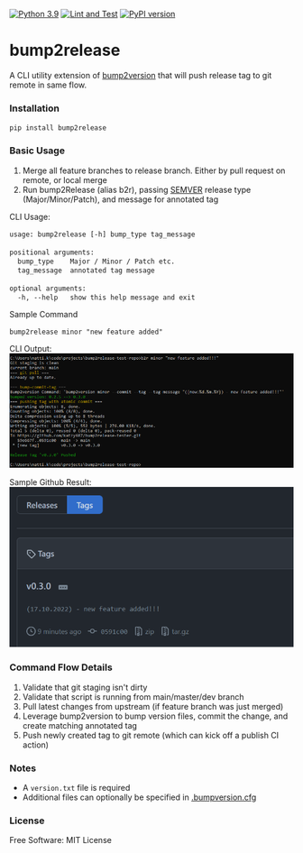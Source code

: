 [![Python 3.9](https://img.shields.io/badge/python-3.9-blue.svg)](https://www.python.org/downloads/release/python/)
[![Lint and Test](https://github.com/katzy687/bump2release/actions/workflows/lint-test.yml/badge.svg)](https://github.com/katzy687/bump2release/actions/workflows/lint-test.yml)
[![PyPI version](https://badge.fury.io/py/bump2release.svg)](https://badge.fury.io/py/bump2release)

# bump2release

A CLI utility extension of [bump2version](https://github.com/c4urself/bump2version) that will push release tag to git remote in same flow.

### Installation

```
pip install bump2release
```

### Basic Usage

1. Merge all feature branches to release branch. Either by pull request on remote, or local merge
2. Run bump2Release (alias b2r), passing [SEMVER](https://semver.org/) release type (Major/Minor/Patch), and message for annotated tag

CLI Usage:
```commandline
usage: bump2release [-h] bump_type tag_message

positional arguments:
  bump_type    Major / Minor / Patch etc.
  tag_message  annotated tag message

optional arguments:
  -h, --help   show this help message and exit

```

Sample Command
```commandline
bump2release minor "new feature added"
```

CLI Output: 
<br>
![B2R Output](docs/images/b2r_output.png)


Sample Github Result: 
<br>
![Github Result](docs/images/github_result.png)


### Command Flow Details
1. Validate that git staging isn't dirty
2. Validate that script is running from main/master/dev branch
3. Pull latest changes from upstream (if feature branch was just merged)
4. Leverage bump2version to bump version files, commit the change, and create matching annotated tag
5. Push newly created tag to git remote (which can kick off a publish CI action)


### Notes
- A `version.txt` file is required
- Additional files can optionally be specified in [.bumpversion.cfg](https://pypi.org/project/bumpversion/)

### License

Free Software: MIT License